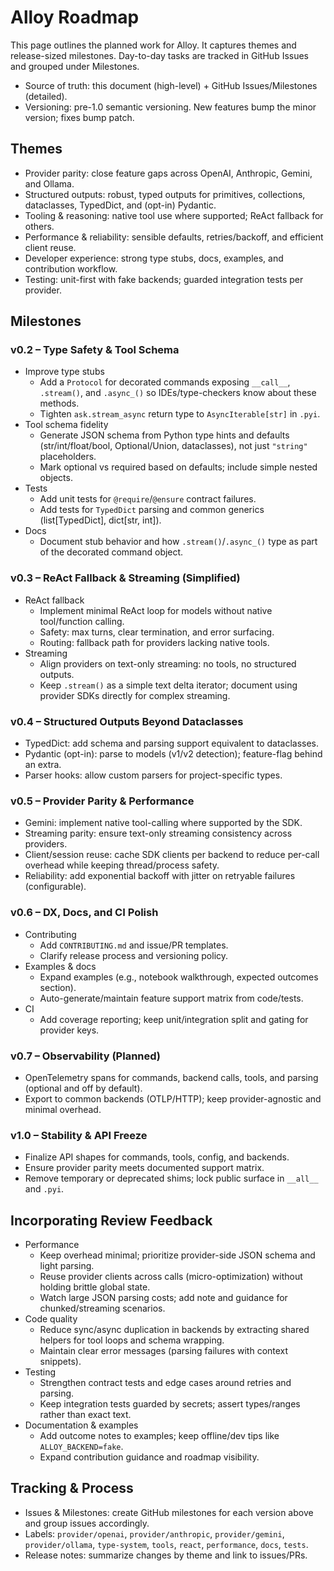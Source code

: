# Alloy Roadmap

This page outlines the planned work for Alloy. It captures themes and release-sized milestones. Day-to-day tasks are tracked in GitHub Issues and grouped under Milestones.

- Source of truth: this document (high-level) + GitHub Issues/Milestones (detailed).
- Versioning: pre-1.0 semantic versioning. New features bump the minor version; fixes bump patch.

## Themes

- Provider parity: close feature gaps across OpenAI, Anthropic, Gemini, and Ollama.
- Structured outputs: robust, typed outputs for primitives, collections, dataclasses, TypedDict, and (opt-in) Pydantic.
- Tooling & reasoning: native tool use where supported; ReAct fallback for others.
- Performance & reliability: sensible defaults, retries/backoff, and efficient client reuse.
- Developer experience: strong type stubs, docs, examples, and contribution workflow.
- Testing: unit-first with fake backends; guarded integration tests per provider.

## Milestones

### v0.2 – Type Safety & Tool Schema

- Improve type stubs
  - Add a `Protocol` for decorated commands exposing `__call__`, `.stream()`, and `.async_()` so IDEs/type-checkers know about these methods.
  - Tighten `ask.stream_async` return type to `AsyncIterable[str]` in `.pyi`.
- Tool schema fidelity
  - Generate JSON schema from Python type hints and defaults (str/int/float/bool, Optional/Union, dataclasses), not just `"string"` placeholders.
  - Mark optional vs required based on defaults; include simple nested objects.
- Tests
  - Add unit tests for `@require`/`@ensure` contract failures.
  - Add tests for `TypedDict` parsing and common generics (list[TypedDict], dict[str, int]).
- Docs
  - Document stub behavior and how `.stream()`/`.async_()` type as part of the decorated command object.

### v0.3 – ReAct Fallback & Streaming (Simplified)

- ReAct fallback
  - Implement minimal ReAct loop for models without native tool/function calling.
  - Safety: max turns, clear termination, and error surfacing.
  - Routing: fallback path for providers lacking native tools.
- Streaming
  - Align providers on text-only streaming: no tools, no structured outputs.
  - Keep `.stream()` as a simple text delta iterator; document using provider SDKs directly for complex streaming.

### v0.4 – Structured Outputs Beyond Dataclasses

- TypedDict: add schema and parsing support equivalent to dataclasses.
- Pydantic (opt-in): parse to models (v1/v2 detection); feature-flag behind an extra.
- Parser hooks: allow custom parsers for project-specific types.

### v0.5 – Provider Parity & Performance

- Gemini: implement native tool-calling where supported by the SDK.
- Streaming parity: ensure text-only streaming consistency across providers.
- Client/session reuse: cache SDK clients per backend to reduce per-call overhead while keeping thread/process safety.
- Reliability: add exponential backoff with jitter on retryable failures (configurable).

### v0.6 – DX, Docs, and CI Polish

- Contributing
  - Add `CONTRIBUTING.md` and issue/PR templates.
  - Clarify release process and versioning policy.
- Examples & docs
  - Expand examples (e.g., notebook walkthrough, expected outcomes section).
  - Auto-generate/maintain feature support matrix from code/tests.
- CI
  - Add coverage reporting; keep unit/integration split and gating for provider keys.

### v0.7 – Observability (Planned)

- OpenTelemetry spans for commands, backend calls, tools, and parsing (optional and off by default).
- Export to common backends (OTLP/HTTP); keep provider-agnostic and minimal overhead.

### v1.0 – Stability & API Freeze

- Finalize API shapes for commands, tools, config, and backends.
- Ensure provider parity meets documented support matrix.
- Remove temporary or deprecated shims; lock public surface in `__all__` and `.pyi`.

## Incorporating Review Feedback

- Performance
  - Keep overhead minimal; prioritize provider-side JSON schema and light parsing.
  - Reuse provider clients across calls (micro-optimization) without holding brittle global state.
  - Watch large JSON parsing costs; add note and guidance for chunked/streaming scenarios.
- Code quality
  - Reduce sync/async duplication in backends by extracting shared helpers for tool loops and schema wrapping.
  - Maintain clear error messages (parsing failures with context snippets).
- Testing
  - Strengthen contract tests and edge cases around retries and parsing.
  - Keep integration tests guarded by secrets; assert types/ranges rather than exact text.
- Documentation & examples
  - Add outcome notes to examples; keep offline/dev tips like `ALLOY_BACKEND=fake`.
  - Expand contribution guidance and roadmap visibility.

## Tracking & Process

- Issues & Milestones: create GitHub milestones for each version above and group issues accordingly.
- Labels: `provider/openai`, `provider/anthropic`, `provider/gemini`, `provider/ollama`, `type-system`, `tools`, `react`, `performance`, `docs`, `tests`.
- Release notes: summarize changes by theme and link to issues/PRs.

